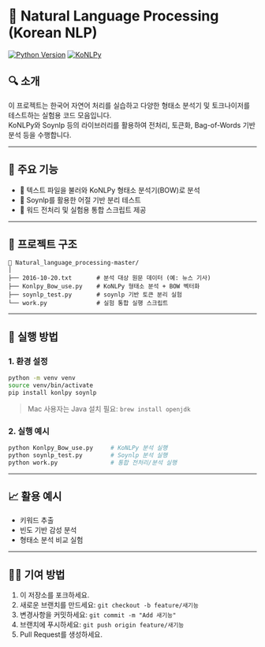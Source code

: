 # 🧠 Natural Language Processing (Korean NLP)

[![Python Version](https://img.shields.io/badge/Python-3.8+-blue.svg)](https://www.python.org/)
[![KoNLPy](https://img.shields.io/badge/NLP-KoNLPy-green.svg)](https://konlpy.org/)

## 🔍 소개

이 프로젝트는 한국어 자연어 처리를 실습하고 다양한 형태소 분석기 및 토크나이저를 테스트하는 실험용 코드 모음입니다.  
KoNLPy와 Soynlp 등의 라이브러리를 활용하여 전처리, 토큰화, Bag-of-Words 기반 분석 등을 수행합니다.

---

## 🧩 주요 기능

- 📄 텍스트 파일을 불러와 KoNLPy 형태소 분석기(BOW)로 분석
- 🧪 Soynlp를 활용한 어절 기반 분리 테스트
- 🧹 워드 전처리 및 실험용 통합 스크립트 제공

---

## 📁 프로젝트 구조

```
📁 Natural_language_processing-master/
│
├── 2016-10-20.txt       # 분석 대상 원문 데이터 (예: 뉴스 기사)
├── Konlpy_Bow_use.py    # KoNLPy 형태소 분석 + BOW 벡터화
├── soynlp_test.py       # soynlp 기반 토큰 분리 실험
└── work.py              # 실험 통합 실행 스크립트
```

---

## 🚀 실행 방법

### 1. 환경 설정

```bash
python -m venv venv
source venv/bin/activate
pip install konlpy soynlp
```

> Mac 사용자는 Java 설치 필요: `brew install openjdk`

### 2. 실행 예시

```bash
python Konlpy_Bow_use.py     # KoNLPy 분석 실행
python soynlp_test.py        # Soynlp 분석 실행
python work.py               # 통합 전처리/분석 실행
```

---

## 📈 활용 예시

- 키워드 추출
- 빈도 기반 감성 분석
- 형태소 분석 비교 실험

---

## 🧑‍💻 기여 방법

1. 이 저장소를 포크하세요.
2. 새로운 브랜치를 만드세요: `git checkout -b feature/새기능`
3. 변경사항을 커밋하세요: `git commit -m "Add 새기능"`
4. 브랜치에 푸시하세요: `git push origin feature/새기능`
5. Pull Request를 생성하세요.

